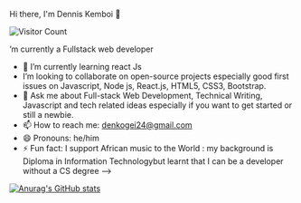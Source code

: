 Hi there, I'm Dennis Kemboi 🤝



  ![Visitor Count](https://profile-counter.glitch.me/{Developer-Dennis}/count.svg)

’m currently a Fullstack web  developer 
- 🌱 I’m currently learning react Js
- I’m looking to collaborate on open-source projects especially good first issues on Javascript, Node js, React.js, HTML5, CSS3, Bootstrap.
- 💬 Ask me about Full-stack Web Development, Technical Writing, Javascript and tech related ideas especially if you want to get started or still a newbie.
- 📫 How to reach me: denkogei24@gmail.com
- 😄 Pronouns: he/him
- ⚡ Fun fact: I support African music to the World : my background is Diploma in Information Technologybut learnt that I can be a developer without a CS degree
-->




[![Anurag's GitHub stats](https://github-readme-stats.vercel.app/api?username=Developer-Dennis)](https://github.com/anuraghazra/github-readme-stats)

